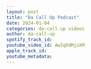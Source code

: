 ```yaml
---
layout: post
title: "Da Call Up Podcast"
date: 2024-01-04
categories: da-call-up videos
author: da-call-up
spotify_track_id: 
youtube_video_id: AwIqDdMjuXM
apple_track_id: 
youtube_metadata: 
---
```

